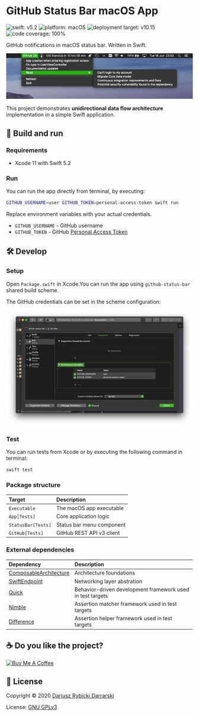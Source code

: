 # GitHub Status Bar macOS App

![swift: v5.2](https://img.shields.io/badge/swift-v5.2-orange.svg)
![platform: macOS](https://img.shields.io/badge/platform-macOS-blue.svg)
![deployment target: v10.15](https://img.shields.io/badge/deployment%20target-v10.15-blueviolet)
![code coverage: 100%](https://img.shields.io/badge/code%20coverage-100%25-success)

GitHub notifications in macOS status bar. Written in Swift.

![](Docs/github-status-bar-menu-screenshot-with-bg.png)

This project demonstrates **unidirectional data flow architecture** implementation in a simple Swift application.

## 🚀 Build and run

### Requirements

- Xcode 11 with Swift 5.2

### Run

You can run the app directly from terminal, by executing:

```sh
GITHUB_USERNAME=user GITHUB_TOKEN=personal-access-token swift run
```

Replace environment variables with your actual credentials.

- `GITHUB_USERNAME` - GitHub username
- `GITHUB_TOKEN` - GitHub [Personal Access Token](https://github.com/settings/tokens)

## 🛠 Develop

### Setup

Open `Package.swift` in Xcode.You can run the app using `github-status-bar` shared build scheme. 

The GitHub credentials can be set in the scheme configuration:

![xcode-scheme-environment-variables.png](Docs/xcode-scheme-environment-variables.png)

### Test

You can run tests from Xcode or by executing the following command in terminal:

```sh
swift test
```

### Package structure

Target|Description
:--|:--
`Executable`|The macOS app executable
`App[Tests]`|Core application logic
`StatusBar[Tests]`|Status bar menu component
`GitHub[Tests]`|GitHub REST API v3 client

### External dependencies

Dependency|Description
:--|:--
[ComposableArchitecture](https://github.com/pointfreeco/swift-composable-architecture)|Architecture foundations
[SwiftEndpoint](https://github.com/darrarski/SwiftEndpoint)|Networking layer abstration
[Quick](https://github.com/Quick/Quick)|Behavior-driven development framework used in test targets
[Nimble](https://github.com/Quick/Nimble)|Assertion matcher framework used in test targets
[Difference](https://github.com/krzysztofzablocki/Difference)|Assertion helper framework used in test targets

## ☕️ Do you like the project?

<a href="https://www.buymeacoffee.com/darrarski" target="_blank"><img src="https://cdn.buymeacoffee.com/buttons/v2/default-yellow.png" alt="Buy Me A Coffee" height="60" width="217" style="height: 60px !important;width: 217px !important;" ></a>

## 📄 License

Copyright © 2020 [Dariusz Rybicki Darrarski](http://www.darrarski.pl)

License: [GNU GPLv3](LICENSE)
